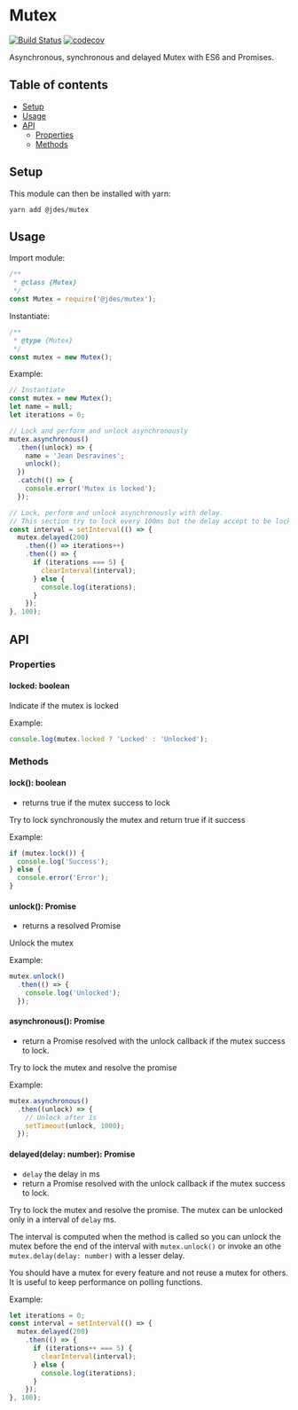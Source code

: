 # Mutex

[![Build Status](https://travis-ci.org/jeandesravines/mutex.svg)](https://travis-ci.org/jeandesravines/mutex)
[![codecov](https://codecov.io/gh/jeandesravines/mutex/branch/master/graph/badge.svg)](https://codecov.io/gh/jeandesravines/mutex)

Asynchronous, synchronous and delayed Mutex with ES6 and Promises.


## Table of contents

* [Setup](#setup)
* [Usage](#usage)
* [API](#api)
  * [Properties](#properties) 
  * [Methods](#methods) 


## Setup

This module can then be installed with yarn:
```shell
yarn add @jdes/mutex
```

## Usage

Import module:

```javascript
/**
 * @class {Mutex}
 */
const Mutex = require('@jdes/mutex');
```

Instantiate:

```javascript
/**
 * @type {Mutex}
 */
const mutex = new Mutex();
```

Example:

```javascript
// Instantiate
const mutex = new Mutex();
let name = null;
let iterations = 0;

// Lock and perform and unlock asynchronously
mutex.asynchronous()
  .then((unlock) => {
    name = 'Jean Desravines';
    unlock();
  })
  .catch(() => {
    console.error('Mutex is locked');
  });

// Lock, perform and unlock asynchronously with delay.
// This section try to lock every 100ms but the delay accept to be locked every 200ms.
const interval = setInterval(() => {
  mutex.delayed(200)
    .then(() => iterations++)
    .then(() => {
      if (iterations === 5) {
        clearInterval(interval);
      } else {
        console.log(iterations);
      }
    });
}, 100);
```


## API

### Properties

#### locked: boolean

Indicate if the mutex is locked

Example:

```javascript
console.log(mutex.locked ? 'Locked' : 'Unlocked');
```

### Methods

#### lock(): boolean

* returns true if the mutex success to lock

Try to lock synchronously the mutex and return true if it success

Example:

```javascript
if (mutex.lock()) {
  console.log('Success');
} else {
  console.error('Error');
}
```

#### unlock(): Promise

* returns a resolved Promise

Unlock the mutex

Example:

```javascript
mutex.unlock()
  .then(() => {
    console.log('Unlocked');
  });
```

#### asynchronous(): Promise

* return a Promise resolved with the unlock callback if the mutex success to lock.

Try to lock the mutex and resolve the promise

Example:

```javascript
mutex.asynchronous()
  .then((unlock) => {
    // Unlock after 1s
    setTimeout(unlock, 1000);
  });
```

#### delayed(delay: number): Promise

* `delay` the delay in ms
* return a Promise resolved with the unlock callback if the mutex success to lock.

Try to lock the mutex and resolve the promise.
The mutex can be unlocked only in a interval of `delay` ms.

The interval is computed when the method is called so you can unlock the mutex before the end of the interval with
`mutex.unlock()` or
invoke an othe `mutex.delay(delay: number)` with a lesser delay.

You should have a mutex for every feature and not reuse a mutex for others.
It is useful to keep performance on polling functions.

Example:

```javascript
let iterations = 0;
const interval = setInterval(() => {
  mutex.delayed(200)
    .then(() => {
      if (iterations++ === 5) {
        clearInterval(interval);
      } else {
        console.log(iterations);
      }
    });
}, 100);
```
